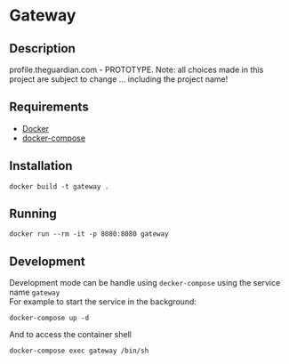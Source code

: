 # Gateway

## Description
profile.theguardian.com - PROTOTYPE. Note: all choices made in this project are subject to change ... including the project name!

## Requirements
* [Docker]("https://www.docker.com/")
* [docker-compose]("https://docs.docker.com/compose/")

## Installation
```
docker build -t gateway .
```

## Running
```
docker run --rm -it -p 8080:8080 gateway
```

## Development
Development mode can be handle using `decker-compose` using the service name `gateway`  
For example to start the service in the background:
```
docker-compose up -d
```
And to access the container shell
```
docker-compose exec gateway /bin/sh
```
